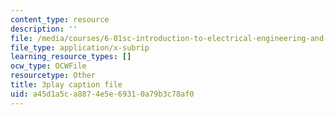 ```yaml
---
content_type: resource
description: ''
file: /media/courses/6-01sc-introduction-to-electrical-engineering-and-computer-science-i-spring-2011/a45d1a5ca8874e5e69310a79b3c78af0_QleELaAfTd4.srt
file_type: application/x-subrip
learning_resource_types: []
ocw_type: OCWFile
resourcetype: Other
title: 3play caption file
uid: a45d1a5c-a887-4e5e-6931-0a79b3c78af0
---
```


